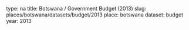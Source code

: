 type: na
title: Botswana / Government Budget (2013)
slug: places/botswana/datasets/budget/2013
place: botswana
dataset: budget
year: 2013
